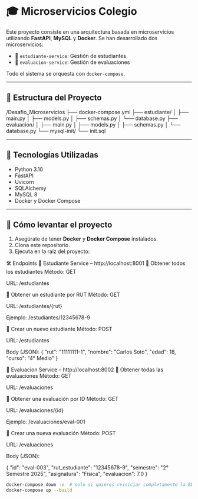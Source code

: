 # 🎓 Microservicios Colegio

Este proyecto consiste en una arquitectura basada en microservicios utilizando **FastAPI**, **MySQL** y **Docker**. Se han desarrollado dos microservicios:

- 📘 `estudiante-service`: Gestión de estudiantes
- 📗 `evaluacion-service`: Gestión de evaluaciones

Todo el sistema se orquesta con `docker-compose`.

---

## 🧱 Estructura del Proyecto
/Desafio_Microservicios
├── docker-compose.yml
├── estudiante/
│ ├── main.py
│ ├── models.py
│ ├── schemas.py
│ └── database.py
├── evaluacion/
│ ├── main.py
│ ├── models.py
│ ├── schemas.py
│ └── database.py
└── mysql-init/
└── init.sql

---

## 🚀 Tecnologías Utilizadas

- Python 3.10
- FastAPI
- Uvicorn
- SQLAlchemy
- MySQL 8
- Docker y Docker Compose

---

## 🐳 Cómo levantar el proyecto

1. Asegúrate de tener **Docker** y **Docker Compose** instalados.
2. Clona este repositorio.
3. Ejecuta en la raíz del proyecto:

🛠️ Endpoints
📘 Estudiante Service – http://localhost:8001
🔹 Obtener todos los estudiantes
Método: GET

URL: /estudiantes

🔹 Obtener un estudiante por RUT
Método: GET

URL: /estudiantes/{rut}

Ejemplo: /estudiantes/12345678-9

🔹 Crear un nuevo estudiante
Método: POST

URL: /estudiantes

Body (JSON):
{
  "rut": "11111111-1",
  "nombre": "Carlos Soto",
  "edad": 18,
  "curso": "4° Medio"
}

📗 Evaluacion Service – http://localhost:8002
🔹 Obtener todas las evaluaciones
Método: GET

URL: /evaluaciones

🔹 Obtener una evaluación por ID
Método: GET

URL: /evaluaciones/{id}

Ejemplo: /evaluaciones/eval-001

🔹 Crear una nueva evaluación
Método: POST

URL: /evaluaciones

Body (JSON):

{
  "id": "eval-003",
  "rut_estudiante": "12345678-9",
  "semestre": "2° Semestre 2025",
  "asignatura": "Física",
  "evaluacion": 7.0
}

```bash
docker-compose down -v  # solo si quieres reiniciar completamente la BD
docker-compose up --build

